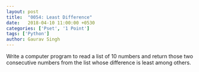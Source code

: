 ```yaml
---
layout: post
title:  "0054: Least Difference"
date:   2018-04-10 11:00:00 +0530
categories: ['Pset', '1 Point']
tags: ['Python']
author: Gaurav Singh
---
```

Write a computer program to read a list of 10 numbers and return those two consecutive numbers from the list whose difference is least among others.

